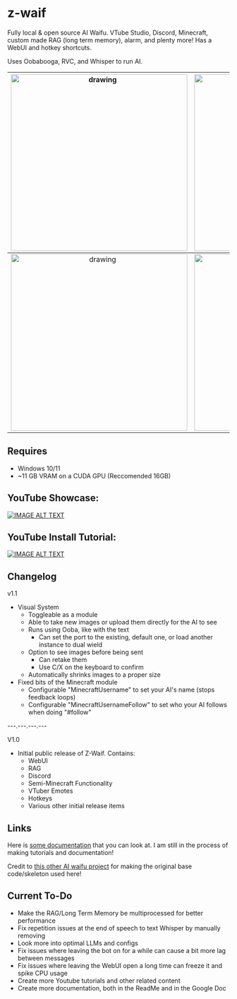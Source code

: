 # z-waif
Fully local &amp; open source AI Waifu. VTube Studio, Discord, Minecraft, custom made RAG (long term memory), alarm, and plenty more! Has a WebUI and hotkey shortcuts.

Uses Oobabooga, RVC, and Whisper to run AI.


|<img src="https://i.imgur.com/3a5eGQK.png" alt="drawing" width="400"/> | <img src="https://i.imgur.com/BCE1snE.png" alt="drawing" width="400"/> |
|:---:|:---:|
|<img src="https://i.imgur.com/paMSUiy.jpeg" alt="drawing" width="400"/> | <img src="https://i.imgur.com/vXx1vXm.jpeg" alt="drawing" width="400"/> |


## Requires
- Windows 10/11
- ~11 GB VRAM on a CUDA GPU (Reccomended 16GB)

## YouTube Showcase:

[![IMAGE ALT TEXT](http://img.youtube.com/vi/XBZL500hloU/0.jpg)](http://www.youtube.com/watch?v=XBZL500hloU "Z-Waif Showcase")

## YouTube Install Tutorial:

[![IMAGE ALT TEXT](http://img.youtube.com/vi/IGMregWfhGI/0.jpg)](http://www.youtube.com/watch?v=IGMregWfhGI "Z-Waif Install")

## Changelog

v1.1

- Visual System
	- Toggleable as a module
	- Able to take new images or upload them directly for the AI to see
	- Runs using Ooba, like with the text
		- Can set the port to the existing, default one, or load another instance to dual wield
	- Option to see images before being sent
		- Can retake them
		- Use C/X on the keyboard to confirm
	- Automatically shrinks images to a proper size
- Fixed bits of the Minecraft module
	- Configurable "MinecraftUsername" to set your AI's name (stops feedback loops)
	- Configurable "MinecraftUsernameFollow" to set who your AI follows when doing "#follow"

---.---.---.---

V1.0

- Initial public release of Z-Waif. Contains:
	- WebUI
	- RAG
	- Discord
	- Semi-Minecraft Functionality
	- VTuber Emotes
	- Hotkeys
	- Various other initial release items


## Links
Here is [some documentation](https://docs.google.com/document/d/1qzY09kcwfbZTaoJoQZDAWv282z88jeUCadivLnKDXCo/edit?usp=sharing) that you can look at. I am still in the process of making tutorials and documentation!

Credit to [this other AI waifu project](https://github.com/TumblerWarren/Virtual_Avatar_ChatBot) for making the original base code/skeleton used here!


## Current To-Do

- Make the RAG/Long Term Memory be multiprocessed for better performance
- Fix repetition issues at the end of speech to text Whisper by manually removing
- Look more into optimal LLMs and configs
- Fix issues where leaving the bot on for a while can cause a bit more lag between messages
- Fix issues where leaving the WebUI open a long time can freeze it and spike CPU usage
- Create more Youtube tutorials and other related content
- Create more documentation, both in the ReadMe and in the Google Doc
